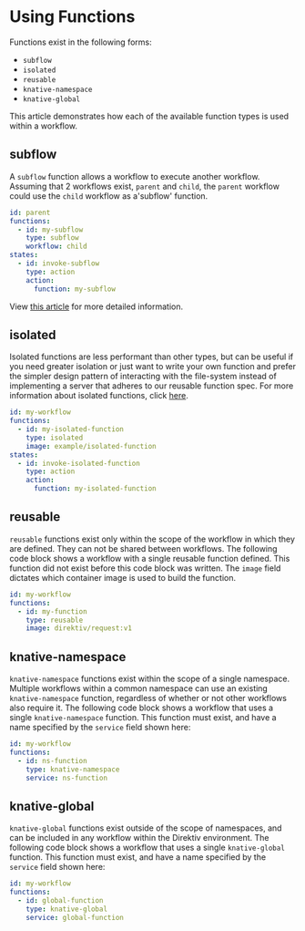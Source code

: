 

# Using Functions

Functions exist in the following forms:

- `subflow`
- `isolated`
- `reusable`
- `knative-namespace`
- `knative-global`

This article demonstrates how each of the available function types is used within a workflow.

## subflow

A `subflow` function allows a workflow to execute another workflow.
Assuming that 2 workflows exist, `parent` and `child`, the `parent` workflow could use the `child` workflow as a'subflow' function.

```yml
id: parent
functions:
  - id: my-subflow
    type: subflow
    workflow: child
states:
  - id: invoke-subflow
    type: action
    action:
      function: my-subflow
```

View [this article](../../getting_started/subflows) for more detailed information.

## isolated

Isolated functions are less performant than other types, but can be useful if you need greater isolation or just want to write your own function and prefer the simpler design pattern of interacting with the file-system instead of implementing a server that adheres to our reusable function spec. For more information about isolated functions, click [here](../isolated-functions).

```yml
id: my-workflow
functions:
  - id: my-isolated-function
    type: isolated
    image: example/isolated-function
states:
  - id: invoke-isolated-function
    type: action
    action:
      function: my-isolated-function
```

## reusable

`reusable` functions exist only within the scope of the workflow in which they are defined. They can not be shared between workflows. The following code block shows a workflow with a single reusable function defined. This function did not exist before this code block was written. The `image` field dictates which container image is used to build the function.

```yml
id: my-workflow
functions:
  - id: my-function
    type: reusable
    image: direktiv/request:v1
```

## knative-namespace

`knative-namespace` functions exist within the scope of a single namespace. Multiple workflows within a common namespace can use an existing `knative-namespace` function, regardless of whether or not other workflows also require it. The following code block shows a workflow that uses a single `knative-namespace` function. This function must exist, and have a name specified by the `service` field shown here:

```yml
id: my-workflow
functions:
  - id: ns-function
    type: knative-namespace
    service: ns-function
```

## knative-global

`knative-global` functions exist outside of the scope of namespaces, and can be included in any workflow within the Direktiv environment. The following code block shows a workflow that uses a single `knative-global` function. This function must exist, and have a name specified by the `service` field shown here:

```yml
id: my-workflow
functions:
  - id: global-function
    type: knative-global
    service: global-function
```
